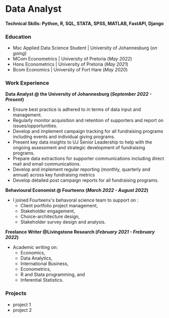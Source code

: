 # Data Analyst

#### Technical Skills: Python, R, SQL, STATA, SPSS, MATLAB, FastAPI, Django

### Education
- Msc Applied Data Science Student | University of Johannesburg (_on going_)
- MCom Econometrics | University of Pretoria (_May 2022_)
- Hons Econometrics | University of Pretoria (_May 2021_)
- Bcom Economics | University of Fort Hare (_May 2020_)

### Work Experience
**Data Analyst @ the University of Johannesburg (_September 2022 - Present_)**
- Ensure best practice is adhered to in terms of data input and management.
- Regularly monitor acquisition and retention of supporters and report on issues/opportunities.
- Develop and implement campaign tracking for all fundraising programs including events and individual giving programs.
- Present key data insights to UJ Senior Leadership to help with the ongoing assessment and strategic development of fundraising programs.
- Prepare data extractions for supporter communications including direct mail and email communications.
- Develop and implement regular reporting (monthly, quarterly and annual) across key fundraising metrics
- Develop detailed post campaign reports for all fundraising programs.

**Behavioural Economist @ Fourteenx (_March 2022 - August 2022_)**
 - I joined Fourteenx's behavoral science team to support on :
   - Client portfolio project management,
   - Stakeholder engagement, 
   - Choice-architecture design,
   - Stakeholder survey design and analysis.
   
**Freelance Writer @Livingstone Research (_February 2021 - Frebruary 2022_)**
- Academic writing on:
  - Economics,
  - Data Analytics,
  - International Business,
  - Econometrics,
  - R and Stata programming, and
  - Inferential Statistics.

### Projects 
- project 1
- project 2
